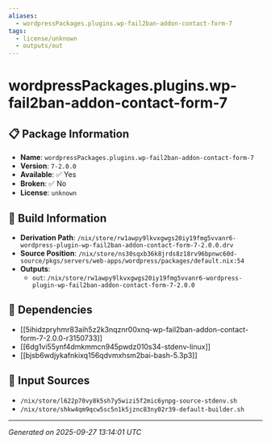 ```yaml
---
aliases:
  - wordpressPackages.plugins.wp-fail2ban-addon-contact-form-7
tags:
  - license/unknown
  - outputs/out
---
```


# wordpressPackages.plugins.wp-fail2ban-addon-contact-form-7

## 📋 Package Information

- **Name**: `wordpressPackages.plugins.wp-fail2ban-addon-contact-form-7`
- **Version**: `7-2.0.0`
- **Available**: ✅ Yes
- **Broken**: ✅ No
- **License**: `unknown`

## 🔧 Build Information

- **Derivation Path**: `/nix/store/rw1awpy9lkvxgwgs20iy19fmg5vvanr6-wordpress-plugin-wp-fail2ban-addon-contact-form-7-2.0.0.drv`
- **Source Position**: `/nix/store/ns30sqxb36k8jrds8z18rv96bpnwc60d-source/pkgs/servers/web-apps/wordpress/packages/default.nix:54`
- **Outputs**:
  - `out`:  `/nix/store/rw1awpy9lkvxgwgs20iy19fmg5vvanr6-wordpress-plugin-wp-fail2ban-addon-contact-form-7-2.0.0`

## 🔗 Dependencies

- [[5ihidzpryhmr83aih5z2k3nqznr00xnq-wp-fail2ban-addon-contact-form-7-2.0.0-r3150733]]
- [[6dg1vi55ynf4dmkmmcn945pwdz010s34-stdenv-linux]]
- [[bjsb6wdjykafnkixq156qdvmxhsm2bai-bash-5.3p3]]

## 📁 Input Sources

- `/nix/store/l622p70vy8k5sh7y5wizi5f2mic6ynpg-source-stdenv.sh`
- `/nix/store/shkw4qm9qcw5sc5n1k5jznc83ny02r39-default-builder.sh`

---
*Generated on 2025-09-27 13:14:01 UTC*
